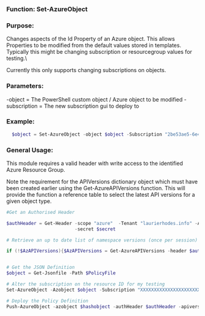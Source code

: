 ### Function:  Set-AzureObject

### Purpose:

Changes aspects of the Id Property of an Azure object.  This allows Properties to be modified from the default values stored in templates.
Typically this might be changing subscription or resourcegroup values for testing.\

Currently this only supports changing subscriptions on objects.

### Parameters:

-object        = The PowerShell custom object / Azure object to be modified
-subscription  = The new subscription gui to deploy to

### Example:

```powershell
  $object = Set-AzureObject -object $object -Subscription "2be53ae5-6e46-47df-beb9-6f3a795387b8"
```

### General Usage:

This module requires a valid header with write access to the identified Azure Resource Group.  

Note the requirement for the APIVersions dictionary object which must have been created earlier using the Get-AzureAPIVersions function.  This will provide the function a reference table to select the latest API versions for a given object type.  

```powershell
#Get an Authorised Header

$authHeader = Get-Header -scope "azure"  -Tenant "laurierhodes.info" -AppId "XXXXXXXXXXXXXXXXXXXXXXXXXXXXXXXXXXX" `
                         -secret $secret

# Retrieve an up to date list of namespace versions (once per session)

if (!$AzAPIVersions){$AzAPIVersions = Get-AzureAPIVersions -header $authHeader -SubscriptionID "XXXXXXXXXXXXXXXXXXXXXXXXXXXX"}


# Get the JSON Definition
$object = Get-Jsonfile -Path $PolicyFile

# Alter the subscription on the resource ID for my testing
Set-AzureObject -Azobject $object -Subscription "XXXXXXXXXXXXXXXXXXXXXXXXXXXXXXXXX"

# Deploy the Policy Definition
Push-AzureObject -azobject $hashobject -authHeader $authHeader -apiversions $AzAPIVersions


```
